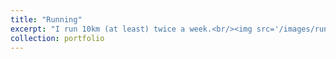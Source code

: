 ```yaml
---
title: "Running"
excerpt: "I run 10km (at least) twice a week.<br/><img src='/images/run.jpg'  style="max-height: 100px; max-width: 100px;">"
collection: portfolio
---
```

